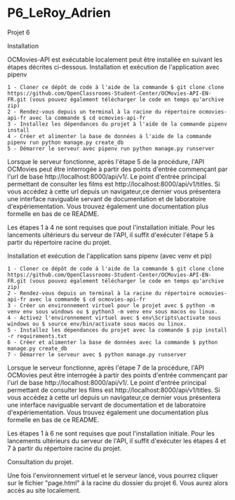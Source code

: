 # P6_LeRoy_Adrien
Projet 6

Installation

OCMovies-API est exécutable localement peut être installée en suivant les étapes décrites ci-dessous.
Installation et exécution de l'application avec pipenv

    1 - Cloner ce dépôt de code à l'aide de la commande $ git clone clone https://github.com/OpenClassrooms-Student-Center/OCMovies-API-EN-FR.git (vous pouvez également télécharger le code en temps qu'archive zip)
    2 - Rendez-vous depuis un terminal à la racine du répertoire ocmovies-api-fr avec la commande $ cd ocmovies-api-fr
    3 - Installez les dépendances du projet à l'aide de la commande pipenv install
    4 - Créer et alimenter la base de données à l'aide de la commande pipenv run python manage.py create_db
    5 - Démarrer le serveur avec pipenv run python manage.py runserver

Lorsque le serveur fonctionne, après l'étape 5 de la procédure, l'API OCMovies peut être interrogée à partir des points d'entrée commençant par l'url de base http://localhost:8000/api/v1/. Le point d'entrée principal permettant de consulter les films est http://localhost:8000/api/v1/titles. Si vous accédez à cette url depuis un navigateur,ce dernier vous présentera une interface naviguable servant de documentation et de laboratoire d'expériementation. Vous trouvez également une documentation plus formelle en bas de ce README.

Les étapes 1 à 4 ne sont requises que pout l'installation initiale. Pour les lancements ultérieurs du serveur de l'API, il suffit d'exécuter l'étape 5 à partir du répertoire racine du projet.

Installation et exécution de l'application sans pipenv (avec venv et pip)

    1 - Cloner ce dépôt de code à l'aide de la commande $ git clone clone https://github.com/OpenClassrooms-Student-Center/OCMovies-API-EN-FR.git (vous pouvez également télécharger le code en temps qu'archive zip)
    2 - Rendez-vous depuis un terminal à la racine du répertoire ocmovies-api-fr avec la commande $ cd ocmovies-api-fr
    3 - Créer un environnement virtuel pour le projet avec $ python -m venv env sous windows ou $ python3 -m venv env sous macos ou linux.
    4 - Activez l'environnement virtuel avec $ env\Scripts\activate sous windows ou $ source env/bin/activate sous macos ou linux.
    5 - Installez les dépendances du projet avec la commande $ pip install -r requirements.txt
    6 - Créer et alimenter la base de données avec la commande $ python manage.py create_db
    7 - Démarrer le serveur avec $ python manage.py runserver

Lorsque le serveur fonctionne, après l'étape 7 de la procédure, l'API OCMovies peut être interrogée à partir des points d'entrée commençant par l'url de base http://localhost:8000/api/v1/. Le point d'entrée principal permettant de consulter les films est http://localhost:8000/api/v1/titles. Si vous accédez à cette url depuis un navigateur,ce dernier vous présentera une interface naviguable servant de documentation et de laboratoire d'expériementation. Vous trouvez également une documentation plus formelle en bas de ce README.

Les étapes 1 à 6 ne sont requises que pout l'installation initiale. Pour les lancements ultérieurs du serveur de l'API, il suffit d'exécuter les étapes 4 et 7 à partir du répertoire racine du projet.


Consultation du projet.

Une fois l'environnement virtuel et le serveur lancé, vous pourrez cliquer sur le fichier "page.html" à la racine du dossier du projet 6.
Vous aurez alors accès au site localement.